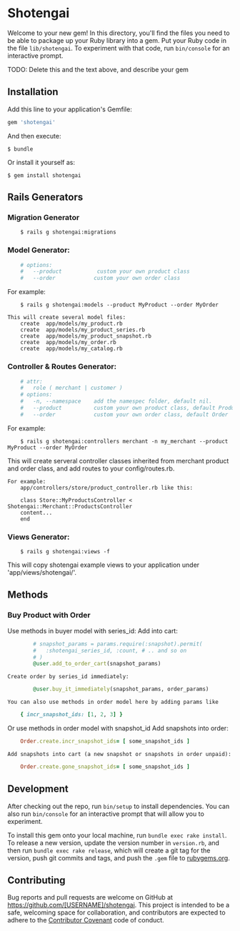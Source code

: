 # Shotengai

Welcome to your new gem! In this directory, you'll find the files you need to be able to package up your Ruby library into a gem. Put your Ruby code in the file `lib/shotengai`. To experiment with that code, run `bin/console` for an interactive prompt.

TODO: Delete this and the text above, and describe your gem

## Installation

Add this line to your application's Gemfile:

```ruby
gem 'shotengai'
```

And then execute:

    $ bundle

Or install it yourself as:

    $ gem install shotengai

## Rails Generators
### Migration Generator
```shell
    $ rails g shotengai:migrations
```

### Model Generator:
```ruby
    # options:
    #   --product           custom your own product class
    #   --order            custom your own order class
```
For example:
```shell
    $ rails g shotengai:models --product MyProduct --order MyOrder
```
    This will create several model files:
        create  app/models/my_product.rb
        create  app/models/my_product_series.rb
        create  app/models/my_product_snapshot.rb
        create  app/models/my_order.rb
        create  app/models/my_catalog.rb

### Controller & Routes Generator:
```ruby
    # attr: 
    #   role ( merchant | customer )
    # options:
    #   -n, --namespace    add the namespec folder, default nil.
    #   --product          custom your own product class, default Product
    #   --order            custom your own order class, default Order
```
 For example:
```shell
    $ rails g shotengai:controllers merchant -n my_merchant --product MyProduct --order MyOrder
```
This will create serveral controller classes inherited from merchant product and order class,
    and add routes to your config/routes.rb.
    
    For example:
        app/controllers/store/product_controller.rb like this:

        class Store::MyProductsController < Shotengai::Merchant::ProductsController
        content...
        end

### Views Generator:
```shell
    $ rails g shotengai:views -f
```
This will copy shotengai example views to your application under 'app/views/shotengai/'.

## Methods

### Buy Product with Order
Use methods in buyer model with series_id:
    Add into cart:
```ruby
        # snapshot_params = params.require(:snapshot).permit(
        #   :shotengai_series_id, :count, # .. and so on
        # )
        @user.add_to_order_cart(snapshot_params)
```
    Create order by series_id immediately:
```ruby
        @user.buy_it_immediately(snapshot_params, order_params)
```
    You can also use methods in order model here by adding params like 
```ruby
    { incr_snapshot_ids: [1, 2, 3] } 
```

Or use methods in order model with snapshot_id
    Add snapshots into order:
```ruby
    Order.create.incr_snapshot_ids= [ some_snapshot_ids ]
```
    Add snapshots into cart (a new snapshot or snapshots in order unpaid):
```ruby
    Order.create.gone_snapshot_ids= [ some_snapshot_ids ]
```


## Development

After checking out the repo, run `bin/setup` to install dependencies. You can also run `bin/console` for an interactive prompt that will allow you to experiment.

To install this gem onto your local machine, run `bundle exec rake install`. To release a new version, update the version number in `version.rb`, and then run `bundle exec rake release`, which will create a git tag for the version, push git commits and tags, and push the `.gem` file to [rubygems.org](https://rubygems.org).

## Contributing

Bug reports and pull requests are welcome on GitHub at https://github.com/[USERNAME]/shotengai. This project is intended to be a safe, welcoming space for collaboration, and contributors are expected to adhere to the [Contributor Covenant](http://contributor-covenant.org) code of conduct.

